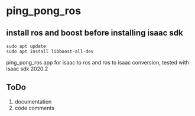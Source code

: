 # ping_pong_ros

## install ros and boost before installing isaac sdk

```
sudo apt update
sudo apt install libboost-all-dev
```

ping_pong_ros app for isaac to ros and ros to isaac conversion, tested with isaac sdk 2020.2

## ToDo
1) documentation
2) code comments
